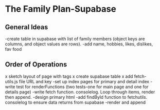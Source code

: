 # The Family Plan-Supabase

## General Ideas

-create table in supabase with list of family members (object keys are columns, and object values are rows).
-add name, hobbies, likes, dislikes, fav food

## Order of Operations

x sketch layout of page with tags
x create supabase table
x add fetch-utils.js file URL and key
-set up index pages for primary and detail index
-write test for renderFunctions (two tests-one for main page and one for details page)
-write fetch function. consolelog. Loop through items, render then append.
-design primary html
-add findById function to fetchutils. consolelog to ensure data returns from supabase
-render and append
